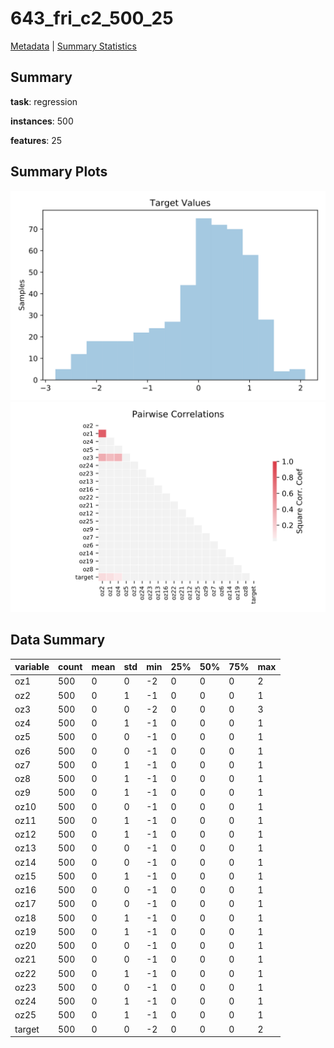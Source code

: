 # 643_fri_c2_500_25

[Metadata](metadata.yaml) | [Summary Statistics](summary_stats.csv)

## Summary

**task**: regression

**instances**: 500

**features**: 25

## Summary Plots

![Labels](label.svg)
![Corr](corr.svg)

## Data Summary

|	variable	|	count	|	mean	|	std	|	min	|	25%	|	50%	|	75%	|	max|
| --- | --- | --- | --- | --- | --- | --- | --- | --- |
|	oz1	|	500	|	0	|	0	|	-2	|	0	|	0	|	0	|	2
|	oz2	|	500	|	0	|	1	|	-1	|	0	|	0	|	0	|	1
|	oz3	|	500	|	0	|	0	|	-2	|	0	|	0	|	0	|	3
|	oz4	|	500	|	0	|	1	|	-1	|	0	|	0	|	0	|	1
|	oz5	|	500	|	0	|	0	|	-1	|	0	|	0	|	0	|	1
|	oz6	|	500	|	0	|	0	|	-1	|	0	|	0	|	0	|	1
|	oz7	|	500	|	0	|	1	|	-1	|	0	|	0	|	0	|	1
|	oz8	|	500	|	0	|	1	|	-1	|	0	|	0	|	0	|	1
|	oz9	|	500	|	0	|	1	|	-1	|	0	|	0	|	0	|	1
|	oz10	|	500	|	0	|	0	|	-1	|	0	|	0	|	0	|	1
|	oz11	|	500	|	0	|	1	|	-1	|	0	|	0	|	0	|	1
|	oz12	|	500	|	0	|	1	|	-1	|	0	|	0	|	0	|	1
|	oz13	|	500	|	0	|	0	|	-1	|	0	|	0	|	0	|	1
|	oz14	|	500	|	0	|	0	|	-1	|	0	|	0	|	0	|	1
|	oz15	|	500	|	0	|	1	|	-1	|	0	|	0	|	0	|	1
|	oz16	|	500	|	0	|	0	|	-1	|	0	|	0	|	0	|	1
|	oz17	|	500	|	0	|	0	|	-1	|	0	|	0	|	0	|	1
|	oz18	|	500	|	0	|	1	|	-1	|	0	|	0	|	0	|	1
|	oz19	|	500	|	0	|	1	|	-1	|	0	|	0	|	0	|	1
|	oz20	|	500	|	0	|	0	|	-1	|	0	|	0	|	0	|	1
|	oz21	|	500	|	0	|	0	|	-1	|	0	|	0	|	0	|	1
|	oz22	|	500	|	0	|	1	|	-1	|	0	|	0	|	0	|	1
|	oz23	|	500	|	0	|	0	|	-1	|	0	|	0	|	0	|	1
|	oz24	|	500	|	0	|	1	|	-1	|	0	|	0	|	0	|	1
|	oz25	|	500	|	0	|	1	|	-1	|	0	|	0	|	0	|	1
|	target	|	500	|	0	|	0	|	-2	|	0	|	0	|	0	|	2
